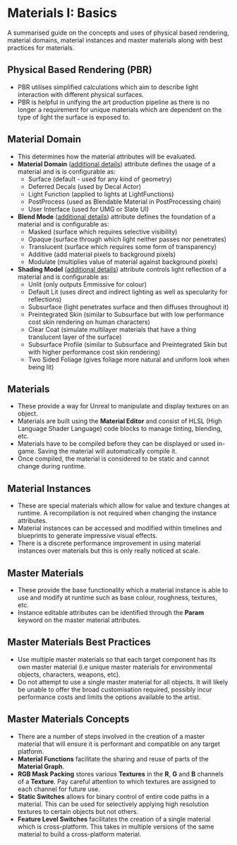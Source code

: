 # Materials I: Basics

A summarised guide on the concepts and uses of physical based rendering, material domains, material instances and master materials along with best practices for materials.

## Physical Based Rendering (PBR)
   * PBR utilises simplified calculations which aim to describe light interaction with different physical surfaces.
   * PBR is  helpful in unifying the art production pipeline as there is no longer a requirement for unique materials which are dependent on the type of light the surface is exposed to.

## Material Domain
   * This determines how the material attributes will be evaluated.
   * **Material Domain** ([additional details](https://docs.unrealengine.com/en-us/Resources/ContentExamples/MaterialProperties/1_5)) attribute defines the usage of a material and is is configurable as:
     * Surface (default - used for any kind of geometry)
     * Deferred Decals (used by Decal Actor)
     * Light Function (applied to lights at LightFunctions)
     * PostProcess (used as Blendable Material in PostProcessing chain)
     * User Interface (used for UMG or Slate UI)
   * **Blend Mode** ([additional details](https://docs.unrealengine.com/en-us/Resources/ContentExamples/MaterialProperties/1_1)) attribute defines the foundation of a material and is configurable as:
     * Masked (surface which requires selective visibility)
     * Opaque (surface through which light neither passes nor penetrates)
     * Translucent (surface which requires some form of transparency)
     * Additive (add material pixels to background pixels)
     * Modulate (multiplies value of material against background pixels)
   * **Shading Model** ([additional details](https://docs.unrealengine.com/en-US/Engine/Rendering/Materials/MaterialProperties/LightingModels)) attribute controls light reflection of a material and is configurable as:
     * Unlit (only outputs Emmissive for colour)
     * Default Lit (uses direct and indirect lighting as well as specularity for reflections)
     * Subsurface (light penetrates surface and then diffuses throughout it)
     * Preintegrated Skin (similar to Subsurface but with low performance cost skin rendering on human characters)
     * Clear Coat (simulate multilayer materials that have a thing translucent layer of the surface)
     * Subsurface Profile (similar to Subsurface and Preintegrated Skin but with higher performance cost skin rendering)
     * Two Sided Foliage (gives foliage more natural and uniform look when being lit)

## Materials
   * These provide a way for Unreal to manipulate and display textures on an object.
   * Materials are built using the **Material Editor** and consist of HLSL (High Language Shader Language) code blocks to manage tinting, blending, etc.
   * Materials have to be compiled before they can be displayed or used in-game. Saving the material will automatically compile it.
   * Once compiled, the material is considered to be static and cannot change during runtime.

## Material Instances
   * These are special materials which allow for value and texture changes at runtime. A recompilation is not required when changing the instance attributes.
   * Material instances can be accessed and modified within timelines and blueprints to generate impressive visual effects.
   * There is a discrete performance improvement in using material instances over materials but this is only really noticed at scale.

## Master Materials
   * These provide the base functionality which a material instance is able to use and modify at runtime such as base colour, roughness, textures, etc.
   * Instance editable attributes can be identified through the **Param** keyword on the master material attributes.

## Master Materials Best Practices
   * Use multiple master materials so that each target component has its own master material (i.e unique master materials for environmental objects, characters, weapons, etc).
   * Do not attempt to use a single master material for all objects. It will likely be unable to offer the broad customisation required, possibly incur performance costs and limits the options available to the artist.

## Master Materials Concepts
   * There are a number of steps involved in the creation of a master material that will ensure it is performant and compatible on any target platform.
   * **Material Functions** facilitate the sharing and reuse of parts of the **Material Graph**.
   * **RGB Mask Packing** stores various **Textures** in the **R**, **G** and **B** channels of a **Texture**. Pay careful attention to which textures are assigned to each channel for future use.
   * **Static Switches** allows for binary control of entire code paths in a material. This can be used for selectively applying high resolution textures to certain objects but not others.
   * **Feature Level Switches** facilitates the creation of a single material which is cross-platform. This takes in multiple versions of the same material to build a cross-platform material.